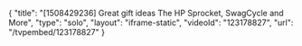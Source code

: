 {
    "title": "[1508429236] Great gift ideas The HP Sprocket, SwagCycle and More",
    "type": "solo",
    "layout": "iframe-static",
    "videoId": "123178827",
    "url": "\/tvpembed\/123178827"
}